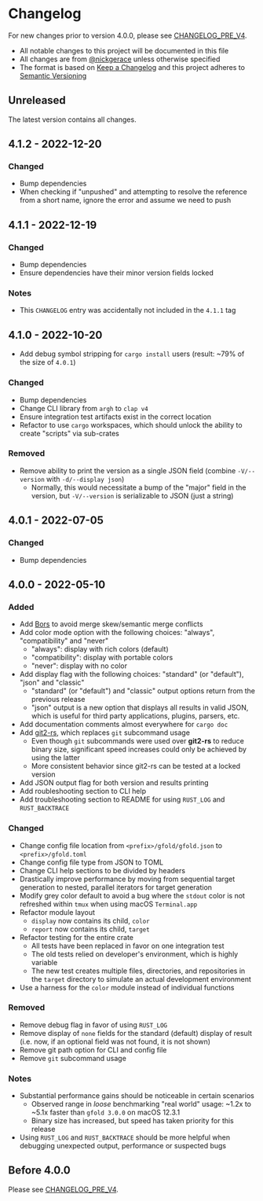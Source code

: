 # Changelog

For new changes prior to version 4.0.0, please see [CHANGELOG_PRE_V4](./docs/CHANGELOG_PRE_V4.md).

- All notable changes to this project will be documented in this file
- All changes are from [@nickgerace](https://github.com/nickgerace) unless otherwise specified
- The format is based on [Keep a Changelog](https://keepachangelog.com/en/1.0.0/) and this project adheres to [Semantic Versioning](https://semver.org/spec/v2.0.0.html)

## Unreleased

The latest version contains all changes.

## 4.1.2 - 2022-12-20

### Changed

- Bump dependencies
- When checking if "unpushed" and attempting to resolve the reference from a short name, ignore the error and assume we need to push

## 4.1.1 - 2022-12-19

### Changed

- Bump dependencies
- Ensure dependencies have their minor version fields locked

### Notes

- This `CHANGELOG` entry was accidentally not included in the `4.1.1` tag

## 4.1.0 - 2022-10-20

- Add debug symbol stripping for `cargo install` users (result: ~79% of the size of `4.0.1`)

### Changed

- Bump dependencies
- Change CLI library from `argh` to `clap v4`
- Ensure integration test artifacts exist in the correct location
- Refactor to use `cargo` workspaces, which should unlock the ability to create "scripts" via sub-crates

### Removed

- Remove ability to print the version as a single JSON field (combine `-V/--version` with `-d/--display json`)
  - Normally, this would necessitate a bump of the "major" field in the version, but `-V/--version` is serializable to JSON (just a string)

## 4.0.1 - 2022-07-05

### Changed

- Bump dependencies

## 4.0.0 - 2022-05-10

### Added

- Add [Bors](https://bors.tech/) to avoid merge skew/semantic merge conflicts
- Add color mode option with the following choices: "always", "compatibility" and "never" 
  - "always": display with rich colors (default)
  - "compatibility": display with portable colors
  - "never": display with no color
- Add display flag with the following choices: "standard" (or "default"), "json" and "classic"
  - "standard" (or "default") and "classic" output options return from the previous release
  - "json" output is a new option that displays all results in valid JSON, which is useful for third party applications, plugins, parsers, etc.
- Add documentation comments almost everywhere for `cargo doc`
- Add [git2-rs](https://github.com/rust-lang/git2-rs), which replaces `git` subcommand usage
  - Even though `git` subcommands were used over **git2-rs** to reduce binary size, significant speed increases could only be achieved by using the latter
  - More consistent behavior since git2-rs can be tested at a locked version
- Add JSON output flag for both version and results printing
- Add roubleshooting section to CLI help
- Add troubleshooting section to README for using `RUST_LOG` and `RUST_BACKTRACE`

### Changed

- Change config file location from `<prefix>/gfold/gfold.json` to `<prefix>/gfold.toml`
- Change config file type from JSON to TOML
- Change CLI help sections to be divided by headers
- Drastically improve performance by moving from sequential target generation to nested, parallel iterators for target generation
- Modify grey color default to avoid a bug where the `stdout` color is not refreshed within `tmux` when using macOS `Terminal.app`
- Refactor module layout
  - `display` now contains its child, `color`
  - `report` now contains its child, `target`
- Refactor testing for the entire crate
  - All tests have been replaced in favor on one integration test
  - The old tests relied on developer's environment, which is highly variable
  - The new test creates multiple files, directories, and repositories in the `target` directory to simulate an actual development environment
- Use a harness for the `color` module instead of individual functions

### Removed

- Remove debug flag in favor of using `RUST_LOG`
- Remove display of `none` fields for the standard (default) display of result (i.e. now, if an optional field was not found, it is not shown)
- Remove git path option for CLI and config file
- Remove `git` subcommand usage

### Notes

- Substantial performance gains should be noticeable in certain scenarios
  - Observed range in _loose_ benchmarking "real world" usage: ~1.2x to ~5.1x faster than `gfold 3.0.0` on macOS 12.3.1
  - Binary size has increased, but speed has taken priority for this release
- Using `RUST_LOG` and `RUST_BACKTRACE` should be more helpful when debugging unexpected output, performance or suspected bugs

## Before 4.0.0

Please see [CHANGELOG_PRE_V4](./docs/CHANGELOG_PRE_V4.md).
